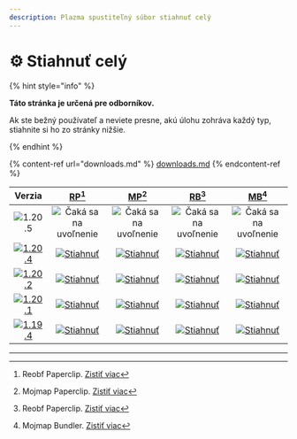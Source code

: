 ```yaml
---
description: Plazma spustiteľný súbor stiahnuť celý
---
```


# ⚙️ Stiahnuť celý

{% hint style="info" %}

**Táto stránka je určená pre odborníkov.**

Ak ste bežný používateľ a neviete presne, akú úlohu zohráva každý typ,
stiahnite si ho zo stránky nižšie.

{% endhint %}

{% content-ref url="downloads.md" %}
[downloads.md](downloads.md)
{% endcontent-ref %}

[wtr]: <https://badge.plazmamc.org/0/Čaká sa na uvoľnenie>

|                                       Verzia                                      |                              [RP](#user-content-fn-1)[^1]                              |                              [MP](#user-content-fn-2)[^2]                              |                              [RB](#user-content-fn-3)[^3]                              |                              [MB](#user-content-fn-4)[^4]                              |
| :-------------------------------------------------------------------------------: | :------------------------------------------------------------------------------------: | :------------------------------------------------------------------------------------: | :------------------------------------------------------------------------------------: | :------------------------------------------------------------------------------------: |
|                   ![1.20.5](https://badge.plazmamc.org/0/1.20.5)                  |                              ![Čaká sa na uvoľnenie][wtr]                              |                              ![Čaká sa na uvoľnenie][wtr]                              |                              ![Čaká sa na uvoľnenie][wtr]                              |                              ![Čaká sa na uvoľnenie][wtr]                              |
| [![1.20.4](https://badge.plazmamc.org/2/1.20.4)](https://git.plazmamc.org/1.20.4) | [![Stiahnuť](https://badge.plazmamc.org/1/Stiahnuť)](https://dl.plazmamc.org/1.20.4/0) | [![Stiahnuť](https://badge.plazmamc.org/1/Stiahnuť)](https://dl.plazmamc.org/1.20.4/1) | [![Stiahnuť](https://badge.plazmamc.org/1/Stiahnuť)](https://dl.plazmamc.org/1.20.4/2) | [![Stiahnuť](https://badge.plazmamc.org/1/Stiahnuť)](https://dl.plazmamc.org/1.20.4/3) |
| [![1.20.2](https://badge.plazmamc.org/6/1.20.2)](https://git.plazmamc.org/1.20.2) | [![Stiahnuť](https://badge.plazmamc.org/1/Stiahnuť)](https://dl.plazmamc.org/1.20.2/0) | [![Stiahnuť](https://badge.plazmamc.org/1/Stiahnuť)](https://dl.plazmamc.org/1.20.2/1) | [![Stiahnuť](https://badge.plazmamc.org/1/Stiahnuť)](https://dl.plazmamc.org/1.20.2/2) | [![Stiahnuť](https://badge.plazmamc.org/1/Stiahnuť)](https://dl.plazmamc.org/1.20.2/3) |
| [![1.20.1](https://badge.plazmamc.org/4/1.20.1)](https://git.plazmamc.org/1.20.1) | [![Stiahnuť](https://badge.plazmamc.org/1/Stiahnuť)](https://dl.plazmamc.org/1.20.1/0) | [![Stiahnuť](https://badge.plazmamc.org/1/Stiahnuť)](https://dl.plazmamc.org/1.20.1/1) | [![Stiahnuť](https://badge.plazmamc.org/1/Stiahnuť)](https://dl.plazmamc.org/1.20.1/2) | [![Stiahnuť](https://badge.plazmamc.org/1/Stiahnuť)](https://dl.plazmamc.org/1.20.1/3) |
| [![1.19.4](https://badge.plazmamc.org/4/1.19.4)](https://git.plazmamc.org/1.19.4) | [![Stiahnuť](https://badge.plazmamc.org/1/Stiahnuť)](https://dl.plazmamc.org/1.19.4/0) | [![Stiahnuť](https://badge.plazmamc.org/1/Stiahnuť)](https://dl.plazmamc.org/1.19.4/1) | [![Stiahnuť](https://badge.plazmamc.org/1/Stiahnuť)](https://dl.plazmamc.org/1.19.4/2) | [![Stiahnuť](https://badge.plazmamc.org/1/Stiahnuť)](https://dl.plazmamc.org/1.19.4/3) |

***

[^1]: Reobf Paperclip. [Zistiť viac](../administration/getting-started#id-2)

[^2]: Mojmap Paperclip. [Zistiť viac](../administration/getting-started#id-2)

[^3]: Reobf Paperclip. [Zistiť viac](../administration/getting-started#id-2)

[^4]: Mojmap Bundler. [Zistiť viac](../administration/getting-started#id-2)
